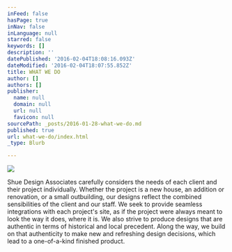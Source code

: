 ```yaml
---
inFeed: false
hasPage: true
inNav: false
inLanguage: null
starred: false
keywords: []
description: ''
datePublished: '2016-02-04T18:08:16.093Z'
dateModified: '2016-02-04T18:07:55.852Z'
title: WHAT WE DO
author: []
authors: []
publisher:
  name: null
  domain: null
  url: null
  favicon: null
sourcePath: _posts/2016-01-28-what-we-do.md
published: true
url: what-we-do/index.html
_type: Blurb

---
```

![](https://the-grid-user-content.s3-us-west-2.amazonaws.com/db7874c8-f506-427b-ad4d-d3563da7855d.png)

Shue Design Associates carefully considers the needs of each client and their project individually.  Whether the project is a new house, an addition or renovation, or a small outbuilding, our designs reflect the combined sensibilities of the client and our staff.  We seek to provide seamless integrations with each project's site, as if the project were always meant to look the way it does, where it is.  We also strive to produce designs that are authentic in terms of historical and local precedent.  Along the way, we build on that authenticity to make new and refreshing design decisions, which lead to a one-of-a-kind finished product.